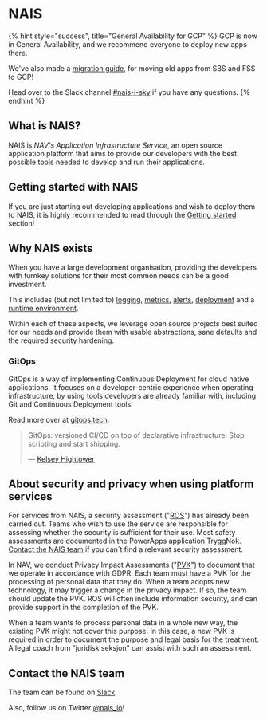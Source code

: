 # NAIS

{% hint style="success", title="General Availability for GCP" %}
GCP is now in General Availability, and we recommend everyone to deploy new apps there.

We've also made a [migration guide](clusters/migrating-to-gcp.md), for moving old apps from SBS and FSS to GCP!

Head over to the Slack channel [#nais-i-sky](https://nav-it.slack.com/archives/C0190SV7KSN) if you have any questions.
{% endhint %}

## What is NAIS?

NAIS is _NAV's Application Infrastructure Service_, an open source application
platform that aims to provide our developers with the best possible tools
needed to develop and run their applications.

## Getting started with NAIS

If you are just starting out developing applications and wish to deploy them to NAIS, it is highly recommended to read
through the [Getting started](basics/README.md) section!

## Why NAIS exists

When you have a large development organisation, providing the developers with turnkey solutions for their most common
needs can be a good investment.

This includes \(but not limited to\) [logging](observability/logs/README.md), [metrics](observability/metrics.md),
[alerts](observability/alerts/README.md), [deployment](basics/deploy.md) and a [runtime environment](basics/clusters.md).

Within each of these aspects, we leverage open source projects best suited for our needs and provide them with usable
abstractions, sane defaults and the required security hardening.

### GitOps

GitOps is a way of implementing Continuous Deployment for cloud native applications. It focuses on a developer-centric
experience when operating infrastructure, by using tools developers are already familiar with, including Git and
Continuous Deployment tools.

Read more over at [gitops.tech](https://www.gitops.tech).

> GitOps: versioned CI/CD on top of declarative infrastructure. Stop scripting and start shipping.
>
> — [Kelsey Hightower](https://twitter.com/kelseyhightower/status/953638870888849408)


## About security and privacy when using platform services

For services from NAIS, a security assessment ("[ROS](https://doc.nais.io/clusters/gcp#ros-and-pvk)") has already been carried out.
Teams who wish to use the service are responsible for assessing whether the security is sufficient for their use.
Most safety assessments are documented in the PowerApps application TryggNok.
[Contact the NAIS team](https://doc.nais.io/#contact-the-nais-team) if you can´t find a relevant security assessment.

In NAV, we conduct Privacy Impact Assessments ("[PVK](https://doc.nais.io/clusters/gcp#ros-and-pvk)") to document that we operate in accordance with GDPR.
Each team must have a PVK for the processing of personal data that they do.
When a team adopts new technology, it may trigger a change in the privacy impact.
If so, the team should update the PVK.
ROS will often include information security, and can provide support in the completion of the PVK.

When a team wants to process personal data in a whole new way,  the existing PVK might not cover this purpose. In this case, a new PVK is required in order to document the purpose and legal basis for the treatment. A legal coach from "juridisk seksjon" can assist with such an assessment.


## Contact the NAIS team

The team can be found on [Slack](https://nav-it.slack.com/messages/C5KUST8N6/).

Also, follow us on Twitter [@nais\_io](https://twitter.com/nais_io)!
